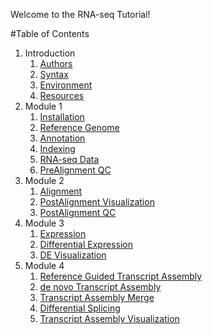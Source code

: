 Welcome to the RNA-seq Tutorial!

#Table of Contents
1. Introduction
   1. [Authors](https://github.com/griffithlab/rnaseq_tutorial/wiki/Authors)
   2. [Syntax](https://github.com/griffithlab/rnaseq_tutorial/wiki/Syntax)
   3. [Environment](https://github.com/griffithlab/rnaseq_tutorial/wiki/Environment)
   4. [Resources](https://github.com/griffithlab/rnaseq_tutorial/wiki/Resources)
2. Module 1
   1. [Installation](https://github.com/griffithlab/rnaseq_tutorial/wiki/Installation)
   2. [Reference Genome](https://github.com/griffithlab/rnaseq_tutorial/wiki/Reference-Genome)
   3. [Annotation](https://github.com/griffithlab/rnaseq_tutorial/wiki/Annotation)
   4. [Indexing](https://github.com/griffithlab/rnaseq_tutorial/wiki/Indexing)
   5. [RNA-seq Data](https://github.com/griffithlab/rnaseq_tutorial/wiki/RNAseq-Data)
   6. [PreAlignment QC](https://github.com/griffithlab/rnaseq_tutorial/wiki/PreAlignment-QC)
3. Module 2
   1. [Alignment](https://github.com/griffithlab/rnaseq_tutorial/wiki/Alignment)
   2. [PostAlignment Visualization](https://github.com/griffithlab/rnaseq_tutorial/wiki/PostAlignment-Visualization)
   3. [PostAlignment QC](https://github.com/griffithlab/rnaseq_tutorial/wiki/PostAlignment-QC)
4. Module 3
   1. [Expression](https://github.com/griffithlab/rnaseq_tutorial/wiki/Expression)
   2. [Differential Expression](https://github.com/griffithlab/rnaseq_tutorial/wiki/Differential-Expression)
   3. [DE Visualization](https://github.com/griffithlab/rnaseq_tutorial/wiki/DE-Visualization)
5. Module 4
   1. [Reference Guided Transcript Assembly](https://github.com/griffithlab/rnaseq_tutorial/wiki/Reference-Guided-Transcript-Assembly)
   2. [de novo Transcript Assembly](https://github.com/griffithlab/rnaseq_tutorial/wiki/de-novo-Transcript-Assembly)
   3. [Transcript Assembly Merge](https://github.com/griffithlab/rnaseq_tutorial/wiki/Transcript-Assembly-Merge)
   4. [Differential Splicing](https://github.com/griffithlab/rnaseq_tutorial/wiki/Differential-Splicing)
   5. [Transcript Assembly Visualization](https://github.com/griffithlab/rnaseq_tutorial/wiki/Transcript-Assembly-Visualization)